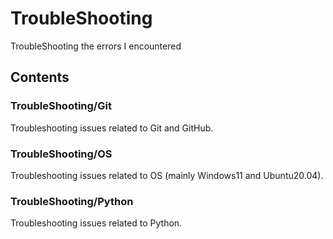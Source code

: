# TroubleShooting
TroubleShooting the errors I encountered

## Contents

### TroubleShooting/Git
Troubleshooting issues related to Git and GitHub.
### TroubleShooting/OS
Troubleshooting issues related to OS (mainly Windows11 and Ubuntu20.04).
### TroubleShooting/Python
Troubleshooting issues related to Python.

